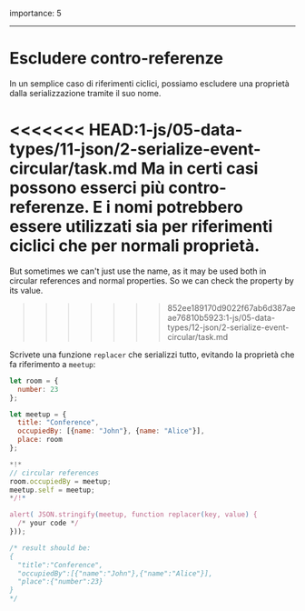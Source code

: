 importance: 5

---

# Escludere contro-referenze 

In un semplice caso di riferimenti ciclici, possiamo escludere una proprietà dalla serializzazione tramite il suo nome.

<<<<<<< HEAD:1-js/05-data-types/11-json/2-serialize-event-circular/task.md
Ma in certi casi possono esserci più contro-referenze. E i nomi potrebbero essere utilizzati sia per riferimenti ciclici che per normali proprietà.
=======
But sometimes we can't just use the name, as it may be used both in circular references and normal properties. So we can check the property by its value.
>>>>>>> 852ee189170d9022f67ab6d387aeae76810b5923:1-js/05-data-types/12-json/2-serialize-event-circular/task.md

Scrivete una funzione `replacer` che serializzi tutto, evitando la proprietà che fa riferimento a `meetup`:

```js run
let room = {
  number: 23
};

let meetup = {
  title: "Conference",
  occupiedBy: [{name: "John"}, {name: "Alice"}],
  place: room
};

*!*
// circular references
room.occupiedBy = meetup;
meetup.self = meetup;
*/!*

alert( JSON.stringify(meetup, function replacer(key, value) {
  /* your code */
}));

/* result should be:
{
  "title":"Conference",
  "occupiedBy":[{"name":"John"},{"name":"Alice"}],
  "place":{"number":23}
}
*/
```
